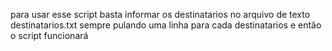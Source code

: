 para usar esse script basta informar os destinatarios no arquivo de texto
destinatarios.txt sempre pulando uma linha para cada destinatarios e então
o script funcionará
